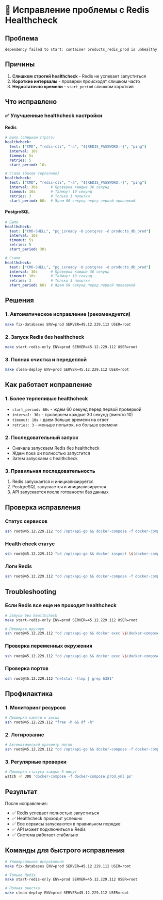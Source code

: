 # 🔧 Исправление проблемы с Redis Healthcheck

## Проблема
```
dependency failed to start: container products_redis_prod is unhealthy
```

## Причины
1. **Слишком строгий healthcheck** - Redis не успевает запуститься
2. **Короткие интервалы** - проверки происходят слишком часто
3. **Недостаточно времени** - `start_period` слишком короткий

## Что исправлено

### ✅ Улучшенные healthcheck настройки

#### Redis
```yaml
# Было (слишком строго)
healthcheck:
  test: ["CMD", "redis-cli", "-a", "${REDIS_PASSWORD:-}", "ping"]
  interval: 10s
  timeout: 5s
  retries: 5
  start_period: 10s

# Стало (более терпеливо)
healthcheck:
  test: ["CMD", "redis-cli", "-a", "${REDIS_PASSWORD:-}", "ping"]
  interval: 30s      # Проверка каждые 30 секунд
  timeout: 10s       # Таймаут 10 секунд
  retries: 3         # Только 3 попытки
  start_period: 60s  # Ждем 60 секунд перед первой проверкой
```

#### PostgreSQL
```yaml
# Было
healthcheck:
  test: ["CMD-SHELL", "pg_isready -U postgres -d products_db_prod"]
  interval: 10s
  timeout: 5s
  retries: 5
  start_period: 30s

# Стало
healthcheck:
  test: ["CMD-SHELL", "pg_isready -U postgres -d products_db_prod"]
  interval: 30s      # Проверка каждые 30 секунд
  timeout: 10s       # Таймаут 10 секунд
  retries: 3         # Только 3 попытки
  start_period: 60s  # Ждем 60 секунд перед первой проверкой
```

## Решения

### 1. Автоматическое исправление (рекомендуется)
```bash
make fix-databases ENV=prod SERVER=45.12.229.112 USER=root
```

### 2. Запуск Redis без healthcheck
```bash
make start-redis-only ENV=prod SERVER=45.12.229.112 USER=root
```

### 3. Полная очистка и передеплой
```bash
make clean-deploy ENV=prod SERVER=45.12.229.112 USER=root
```

## Как работает исправление

### 1. **Более терпеливые healthcheck**
- `start_period: 60s` - ждем 60 секунд перед первой проверкой
- `interval: 30s` - проверяем каждые 30 секунд (вместо 10)
- `timeout: 10s` - даем больше времени на ответ
- `retries: 3` - меньше попыток, но больше времени

### 2. **Последовательный запуск**
- Сначала запускаем Redis без healthcheck
- Ждем пока он полностью запустится
- Затем запускаем с healthcheck

### 3. **Правильная последовательность**
1. Redis запускается и инициализируется
2. PostgreSQL запускается и инициализируется
3. API запускается после готовности баз данных

## Проверка исправления

### Статус сервисов
```bash
ssh root@45.12.229.112 "cd /opt/api-go && docker-compose -f docker-compose.prod.yml ps"
```

### Health check статус
```bash
ssh root@45.12.229.112 "cd /opt/api-go && docker inspect \$(docker-compose -f docker-compose.prod.yml ps -q redis) | grep -A 10 Health"
```

### Логи Redis
```bash
ssh root@45.12.229.112 "cd /opt/api-go && docker-compose -f docker-compose.prod.yml logs -f redis"
```

## Troubleshooting

### Если Redis все еще не проходит healthcheck
```bash
# Запуск без healthcheck
make start-redis-only ENV=prod SERVER=45.12.229.112 USER=root

# Проверка вручную
ssh root@45.12.229.112 "cd /opt/api-go && docker exec \$(docker-compose -f docker-compose.prod.yml ps -q redis) redis-cli -a YOUR_PASSWORD ping"
```

### Проверка переменных окружения
```bash
ssh root@45.12.229.112 "cd /opt/api-go && docker exec \$(docker-compose -f docker-compose.prod.yml ps -q redis) env | grep REDIS"
```

### Проверка портов
```bash
ssh root@45.12.229.112 "netstat -tlnp | grep 6381"
```

## Профилактика

### 1. Мониторинг ресурсов
```bash
# Проверка памяти и диска
ssh root@45.12.229.112 "free -h && df -h"
```

### 2. Логирование
```bash
# Автоматический просмотр логов
ssh root@45.12.229.112 "cd /opt/api-go && docker-compose -f docker-compose.prod.yml logs -f redis"
```

### 3. Регулярные проверки
```bash
# Проверка статуса каждые 5 минут
watch -n 300 'docker-compose -f docker-compose.prod.yml ps'
```

## Результат

После исправления:
- ✅ Redis успевает полностью запуститься
- ✅ Healthcheck проходит успешно
- ✅ Все сервисы запускаются в правильном порядке
- ✅ API может подключиться к Redis
- ✅ Система работает стабильно

## Команды для быстрого исправления

```bash
# Универсальное исправление
make fix-databases ENV=prod SERVER=45.12.229.112 USER=root

# Только Redis
make start-redis-only ENV=prod SERVER=45.12.229.112 USER=root

# Полная очистка
make clean-deploy ENV=prod SERVER=45.12.229.112 USER=root
``` 